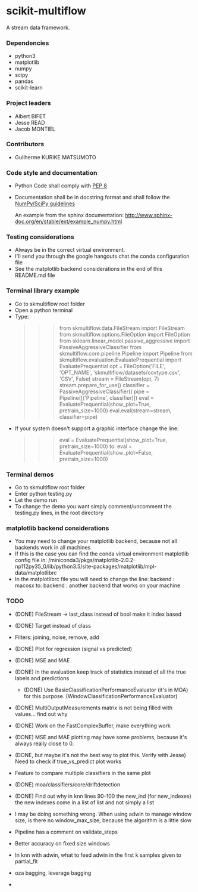 # scikit-multiflow

A stream data framework.

### Dependencies

* python3
* matplotlib
* numpy
* scipy
* pandas
* scikit-learn

### Project leaders

* Albert BIFET
* Jesse READ
* Jacob MONTIEL

### Contributors

* Guilherme KURIKE MATSUMOTO


### Code style and documentation
* Python Code shall comply with [PEP 8](https://www.python.org/dev/peps/pep-0008/)

* Documentation shall be in docstring format and shall follow the [NumPy/SciPy guidelines](https://github.com/numpy/numpy/blob/master/doc/HOWTO_DOCUMENT.rst.txt)

    An example from the sphinx documentation: http://www.sphinx-doc.org/en/stable/ext/example_numpy.html

### Testing considerations
* Always be in the correct virtual environment.
* I'll send you through the google hangouts chat the conda configuration file
* See the matplotlib backend considerations in the end of this README.md file

### Terminal library example
* Go to skmultiflow root folder
* Open a python terminal
* Type:
    >>> from skmultiflow.data.FileStream import FileStream
    >>> from skmultiflow.options.FileOption import FileOption
    >>> from sklearn.linear_model.passive_aggressive import PassiveAggressiveClassifier
    >>> from skmultiflow.core.pipeline.Pipeline import Pipeline
    >>> from skmultiflow.evaluation.EvaluatePrequential import EvaluatePrequential
    >>> opt = FileOption('FILE', 'OPT_NAME', 'skmultiflow/datasets/covtype.csv', 'CSV', False)
    >>> stream = FileStream(opt, 7)
    >>> stream.prepare_for_use()
    >>> classifier = PassiveAggressiveClassifier()
    >>> pipe = Pipeline([('Pipeline', classifier)])
    >>> eval = EvaluatePrequential(show_plot=True, pretrain_size=1000)
    >>> eval.eval(stream=stream, classifier=pipe)
* If your system doesn't support a graphic interface change the line:
    >>> eval = EvaluatePrequential(show_plot=True, pretrain_size=1000)
    to:
    >>> eval = EvaluatePrequential(show_plot=False, pretrain_size=1000)

### Terminal demos
* Go to skmultiflow root folder
* Enter python testing.py
* Let the demo run
* To change the demo you want simply comment/uncomment the testing.py lines, in the root directory

### matplotlib backend considerations
* You may need to change your matplotlib backend, because not all backends work in all machines
* If this is the case you can find the conda virtual environment matplotlib config file in:
    /miniconda3/pkgs/matplotlib-2.0.2-np112py35_0/lib/python3.5/site-packages/matplotlib/mpl-data/matplotlibrc
* In the matplotlibrc file you will need to change the line:
    backend     : macosx
    to:
    backend     : another backend that works on your machine

### TODO
* (DONE) FileStream -> last_class instead of bool make it index based
* (DONE) Target instead of class
* Filters: joining, noise, remove, add
* (DONE) Plot for regression (signal vs predicted)
* (DONE) MSE and MAE
* (DONE) In the evaluation keep track of statistics instead of all the true labels and predictions
    * (DONE) Use BasicClassificationPerformanceEvaluator (it's in MOA) for this purpose. (WindowClassificationPerformanceEvaluator)
* (DONE) MultiOutputMeasurements matrix is not being filled with values... find out why
* (DONE) Work on the FastComplexBuffer, make everything work

* (DONE) MSE and MAE plotting may have some problems, because it's always really close to 0.
* (DONE, but maybe it's not the best way to plot this. Verify with Jesse) Need to check if true_vs_predict plot works
* Feature to compare multiple classifiers in the same plot

* (DONE) moa/classifiers/core/driftdetection

* (DONE) Find out why in knn lines 90-100 the new_ind (for new_indexes) the new indexes come in a list of list and not simply a list

* I may be doing something wrong. When using adwin to manage window size, is there no window_max_size, because the algorithm is a little slow
* Pipeline has a comment on validate_steps
* Better accuracy on fixed size windows
* In knn with adwin, what to feed adwin in the first k samples given to partial_fit

* oza bagging, leverage bagging
*